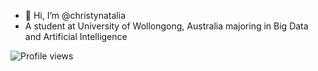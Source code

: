 - 👋 Hi, I’m @christynatalia
- A student at University of Wollongong, Australia majoring in Big Data and Artificial Intelligence

![Profile views](https://gpvc.arturio.dev/[christynatalia])


